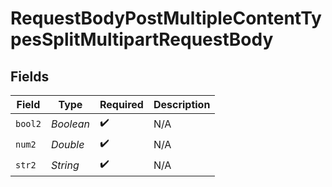 # RequestBodyPostMultipleContentTypesSplitMultipartRequestBody


## Fields

| Field              | Type               | Required           | Description        |
| ------------------ | ------------------ | ------------------ | ------------------ |
| `bool2`            | *Boolean*          | :heavy_check_mark: | N/A                |
| `num2`             | *Double*           | :heavy_check_mark: | N/A                |
| `str2`             | *String*           | :heavy_check_mark: | N/A                |